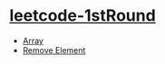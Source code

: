 # [leetcode-1stRound](https://leetcode.com/problemset/algorithms/)

* [Array](array/README.md)
 * [Remove Element](array/remove_element.md)

